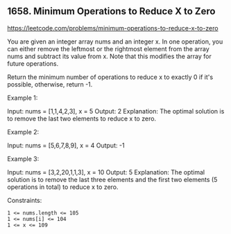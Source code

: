 ## 1658. Minimum Operations to Reduce X to Zero

https://leetcode.com/problems/minimum-operations-to-reduce-x-to-zero

You are given an integer array nums and an integer x. In one operation, you can either remove the leftmost or the rightmost element from the array nums and subtract its value from x. Note that this modifies the array for future operations.

Return the minimum number of operations to reduce x to exactly 0 if it's possible, otherwise, return -1.

Example 1:

Input: nums = [1,1,4,2,3], x = 5
Output: 2
Explanation: The optimal solution is to remove the last two elements to reduce x to zero.

Example 2:

Input: nums = [5,6,7,8,9], x = 4
Output: -1

Example 3:

Input: nums = [3,2,20,1,1,3], x = 10
Output: 5
Explanation: The optimal solution is to remove the last three elements and the first two elements (5 operations in total) to reduce x to zero.

Constraints:

    1 <= nums.length <= 105
    1 <= nums[i] <= 104
    1 <= x <= 109
